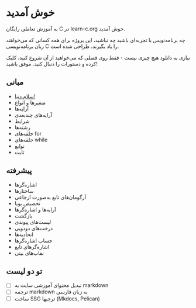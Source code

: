 # خوش آمدید

به آموزش تعاملی رایگان C در learn-c.org خوش آمدید.

چه برنامه‌نویس با تجربه‌ای باشید چه نباشید، این پروژه برای همه کسانی که می‌خواهند زبان برنامه‌نویسی C را یاد بگیرند، طراحی شده است.

نیازی به دانلود هیچ چیزی نیست - فقط روی فصلی که می‌خواهید از آن شروع کنید، کلیک کرده و دستورات را دنبال کنید. موفق باشید!

## مبانی

- [سلام دنیا!](https://github.com/BDadmehr0/Learn-C/blob/main/%E2%80%8C%E2%80%8CBasics/Hello_World.md)
- متغیرها و انواع
- آرایه‌ها
- آرایه‌های چندبعدی
- شرایط
- رشته‌ها
- حلقه‌های for
- حلقه‌های while
- توابع
- ثابت

## پیشرفته

- اشاره‌گرها
- ساختارها
- آرگومان‌های تابع به‌صورت ارجاعی
- تخصیص پویا
- آرایه‌ها و اشاره‌گرها
- بازگشت
- لیست‌های پیوندی
- درخت‌های دودویی
- اتحادیه‌ها
- حساب اشاره‌گرها
- اشاره‌گرهای تابع
- نقاب‌های بیتی


##  تو دو لیست

- [ ] تبدیل محتوای آموزشی سایت به markdown
- [ ] ترجمه markdown به زبان فارسی
- [ ] ساخت SSG ترجیها (Mkdocs, Pelican)
